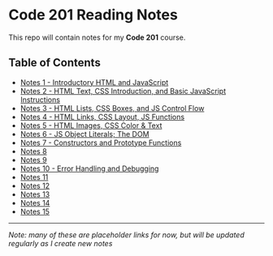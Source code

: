 # Code 201 Reading Notes

This repo will contain notes for my **Code 201** course.

## Table of Contents

- [Notes 1 - Introductory HTML and JavaScript](class-01.md)
- [Notes 2 - HTML Text, CSS Introduction, and Basic JavaScript Instructions](class-02.md)
- [Notes 3 - HTML Lists, CSS Boxes, and JS Control Flow](class-03.md)
- [Notes 4 - HTML Links, CSS Layout, JS Functions](class-04.md)
- [Notes 5 - HTML Images, CSS Color & Text](class-05.md)
- [Notes 6 - JS Object Literals; The DOM](class-06.md)
- [Notes 7 - Constructors and Prototype Functions](class-07.md)
- [Notes 8](class-08)
- [Notes 9](class-09)
- [Notes 10 - Error Handling and Debugging](class-10.md)
- [Notes 11](class-11)
- [Notes 12](class-12)
- [Notes 13](class-13)
- [Notes 14](class-14)
- [Notes 15](class-15)

---

*Note: many of these are placeholder links for now, but will be updated regularly as I create new notes*
